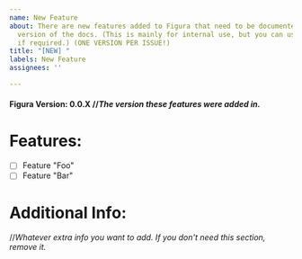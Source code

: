 ```yaml
---
name: New Feature
about: There are new features added to Figura that need to be documented in the next
  version of the docs. (This is mainly for internal use, but you can use this format
  if required.) (ONE VERSION PER ISSUE!)
title: "[NEW] "
labels: New Feature
assignees: ''

---
```


#### Figura Version: 0.0.X //*The version these features were added in.*
# Features:
* [ ] Feature "Foo"
* [ ] Feature "Bar"

# Additional Info:
//*Whatever extra info you want to add. If you don't need this section, remove it.*
